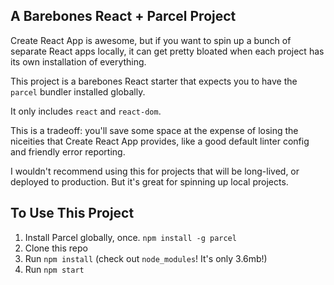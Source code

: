 ## A Barebones React + Parcel Project

Create React App is awesome, but if you want to spin up a bunch of separate React apps locally, it can get pretty bloated when each project has its own installation of everything.

This project is a barebones React starter that expects you to have the `parcel` bundler installed globally.

It only includes `react` and `react-dom`.

This is a tradeoff: you'll save some space at the expense of losing the niceities that Create React App provides, like a good default linter config and friendly error reporting.

I wouldn't recommend using this for projects that will be long-lived, or deployed to production. But it's great for spinning up local projects.

## To Use This Project

1. Install Parcel globally, once. `npm install -g parcel`
2. Clone this repo
3. Run `npm install` (check out `node_modules`! It's only 3.6mb!)
4. Run `npm start`

